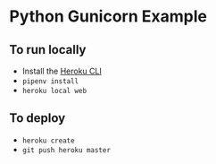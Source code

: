 # Python Gunicorn Example

## To run locally

- Install the [Heroku CLI](https://devcenter.heroku.com/articles/heroku-cli)
- `pipenv install`
- `heroku local web`

## To deploy

- `heroku create`
- `git push heroku master`